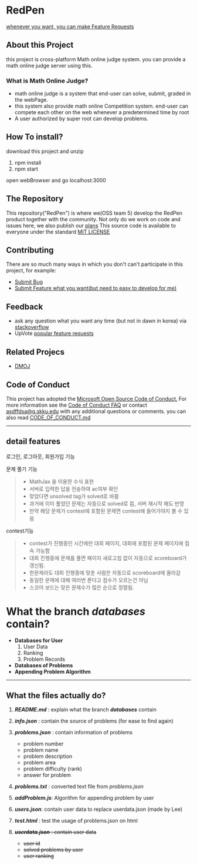 # RedPen

[whenever you want, you can make Feature Requests](https://github.com/OSLgroup5/RedPen/issues)

## About this Project

this project is cross-platform Math online judge system. you can provide a math online judge server using this.

### What is Math Online Judge?

- math online judge is a system that end-user can solve, submit, graded in the webPage.
- this system also provide math online Competition system. end-user can compete each other on the web whenever a predetermined time by root
- A user authorized by super root can develop problems.

## How To install?

download this project and unzip

1. npm install
2. npm start

open webBrowser and go localhost:3000

## The Repository

This repository("RedPen") is where we(OSS team 5) develop the RedPen product together with the community. Not only do we work on code and issues here, we also publish our [plans](https://github.com/OSLgroup5/RedPen/wiki/Our-Plans) This source code is available to everyone under the standard [MIT LICENSE](https://github.com/OSLgroup5/RedPen/blob/main/LICENSE.md)

## Contributing

There are so much many ways in which you don't can't participate in this project, for example:

- [Submit Bug](https://github.com/OSLgroup5/RedPen/issues)
- [Submit Feature what you want(but need to easy to develop for me)](https://github.com/OSLgroup5/RedPen/issues)

## Feedback

- ask any question what you want any time (but not in dawn in korea) via [stackoverflow](https://stackoverflow.com/questions/)
- UpVote [popular feature requests](https://github.com/OSLgroup5/RedPen/labels/feature%20request)

## Related Projecs

- [DMOJ](https://github.com/DMOJ/online-judge)

## Code of Conduct

This project has adopted the [Microsoft Open Source Code of Conduct.](https://opensource.microsoft.com/codeofconduct/) For more information see the [Code of Conduct FAQ](https://opensource.microsoft.com/codeofconduct/faq/) or contact [asdffdsa@g.skku.edu](mailto:asdffdsa@g.skku.edu) with any additional questions or comments.
you can also read [CODE_OF_CONDUCT.md](https://github.com/OSLgroup5/RedPen/blob/main/CODE_OF_CONDUCT.md)

---

## detail features

로그인, 로그아웃, 회원가입 기능

문제 풀기 기능

> - MathJax 을 이용한 수식 표현
> - 서버로 입력한 답을 전송하여 ac여부 확인
> - 맞았다면 unsolved tag가 solved로 바뀜
> - 과거에 이미 풀었던 문제는 자동으로 solved로 뜸, 서버 재시작 해도 반영
> - 만약 해당 문제가 contest에 포함된 문제면 contest에 들어가야지 볼 수 있음

contest기능

> - contest가 진행중인 시간에만 대회 페이지, 대회에 포함된 문제 페이지에 접속 가능함
> - 대회 진행중에 문제를 풀면 페이지 새로고침 없이 자동으로 scoreboard가 갱신됨.
> - 한문제라도 대회 진행중에 맞춘 사람은 자동으로 scoreboard에 올라감
> - 동일한 문제에 대해 여러번 푼다고 점수가 오르는건 아님
> - 스코어 보드는 맞은 문제수가 많은 순으로 정렬됨.
# **What the branch _databases_ contain?**

-   **Databases for User**
    1. User Data
    2. Ranking
    3. Problem Records
-   **Databases of Problems**
-   **Appending Problem Algorithm**

---

## **What the files actually do?**

1. **_README.md_** : explain what the branch **_databases_** contain
2. **_info.json_** : contain the source of problems (for ease to find again)
3. **_problems.json_** : contain information of problems

    - problem number
    - problem name
    - problem description
    - problem area
    - problem difficulty (rank)
    - answer for problem

4. **_problems.txt_** : converted text file from _problems.json_
5. **_addProblem.js_**: Algorithm for appending problem by user
6. **_users.json_**: contain user data to replace userdata.json (made by Lee)
7. **_test.html_** : test the usage of problems.json on html
8. ~~**_userdata.json_** : contain user data~~
    - ~~user id~~
    - ~~solved problems by user~~
    - ~~user ranking~~
